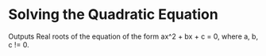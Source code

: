 # Solving the Quadratic Equation
Outputs Real roots of the equation of the form ax\^2 + bx + c = 0, where a, b, c \!= 0.
